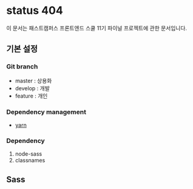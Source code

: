 # status 404

이 문서는 패스트캠퍼스 프론트엔드 스쿨 11기 파이널 프로젝트에 관한 문서입니다.

## 기본 설정

### Git branch

- master : 상용화
- develop : 개발
- feature : 개인


### Dependency management

- [yarn](https://yarnpkg.com/en/docs/install#windows-stable)

### Dependency

1. node-sass
1. classnames


## Sass

```css

```
